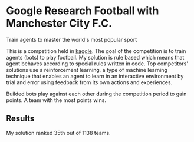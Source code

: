 # Google Research Football with Manchester City F.C.
Train agents to master the world's most popular sport

This is a competition held in [kaggle](https://www.kaggle.com/c/google-football/overview/description). The goal of the competition is to train agents (bots) to play football. 
My solution is rule based which means that agent behaves according to special rules written in code. Top competitors' solutions use a reinforcement learning, a type of machine learning technique that enables an agent to learn in an interactive environment by trial and error using feedback from its own actions and experiences.

Builded bots play against each other during the competition period to gain points. A team with the most points wins. 

## Results
My solution ranked 35th out of 1138 teams.

